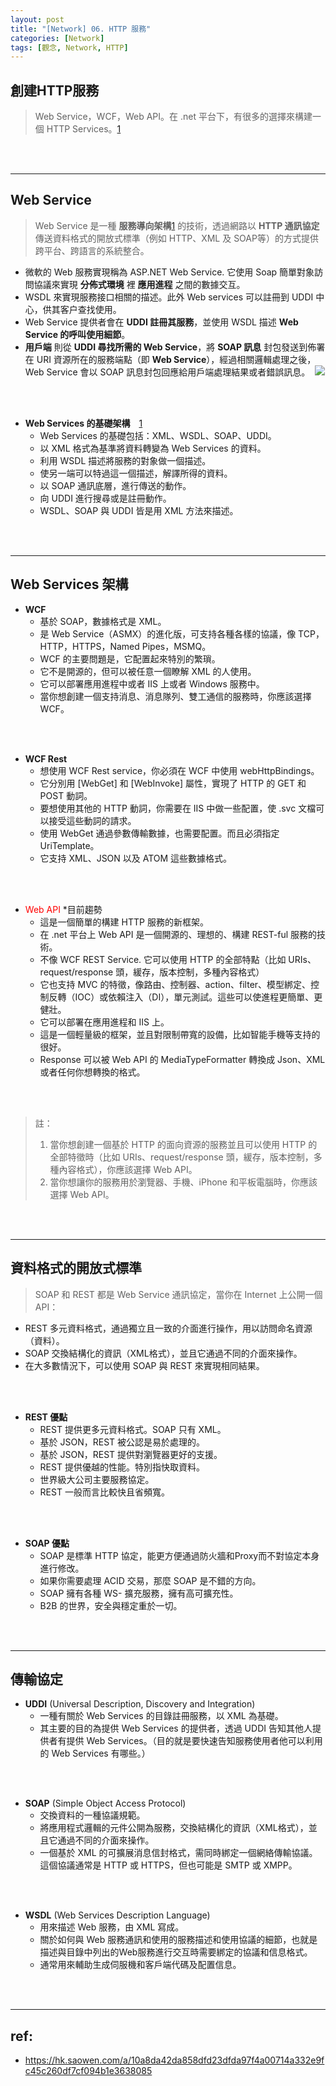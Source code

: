 ```yaml
---
layout: post
title: "[Network] 06. HTTP 服務"
categories: [Network]
tags: [觀念, Network, HTTP]
---
```




## 創建HTTP服務

> Web Service，WCF，Web API。在 .net 平台下，有很多的選擇來構建一個 HTTP Services。[1](https://hk.saowen.com/a/10a8da42da858dfd23dfda97f4a00714a332e9fc45c260df7cf094b1e3638085)

<br/><br/>

***

## Web Service 

> Web Service 是一種 **服務導向架構**[1](https://zh.wikipedia.org/wiki/%E9%9D%A2%E5%90%91%E6%9C%8D%E5%8A%A1%E7%9A%84%E4%BD%93%E7%B3%BB%E7%BB%93%E6%9E%84) 的技術，透過網路以 **HTTP 通訊協定** 傳送資料格式的開放式標準（例如 HTTP、XML 及 SOAP等）的方式提供跨平台、跨語言的系統整合。

- 微軟的 Web 服務實現稱為 ASP.NET Web Service. 它使用 Soap 簡單對象訪問協議來實現 **分佈式環境** 裡 **應用進程** 之間的數據交互。
- WSDL 來實現服務接口相關的描述。此外 Web services 可以註冊到 UDDI 中心，供其客户查找使用。
- Web Service 提供者會在 **UDDI 註冊其服務**，並使用 WSDL 描述 **Web Service 的呼叫使用細節**。
- **用戶端** 則從 **UDDI 尋找所需的 Web Service**，將 **SOAP 訊息** 封包發送到佈署在 URI 資源所在的服務端點（即 **Web Service**），經過相關邏輯處理之後，Web Service 會以 SOAP 訊息封包回應給用戶端處理結果或者錯誤訊息。
​
![](https://s3.amazonaws.com/notejoy/note_images/100105.1.Image%202018-08-24%20at%20%E4%B8%8B%E5%8D%884.31.41.png)

<br/><br/>

- **Web Services 的基礎架構**　[1](https://sls.weco.net/node/24450)
    - Web Services 的基礎包括：XML、WSDL、SOAP、UDDI。
    - 以 XML 格式為基準將資料轉變為 Web Services 的資料。
    - 利用 WSDL 描述將服務的對象做一個描述。
    - 使另一端可以特過這一個描述，解譯所得的資料。
    - 以 SOAP 通訊底層，進行傳送的動作。
    - 向 UDDI 進行搜尋或是註冊動作。
    - WSDL、SOAP 與 UDDI 皆是用 XML 方法來描述。

<br/><br/>

***

## Web Services 架構
- **WCF**
    - 基於 SOAP，數據格式是 XML。
    - 是 Web Service（ASMX）的進化版，可支持各種各樣的協議，像 TCP，HTTP，HTTPS，Named Pipes，MSMQ。
    - WCF 的主要問題是，它配置起來特別的繁瑣。
    - 它不是開源的，但可以被任意一個瞭解 XML 的人使用。
    - 它可以部署應用進程中或者 IIS 上或者 Windows 服務中。
    - 當你想創建一個支持消息、消息隊列、雙工通信的服務時，你應該選擇 WCF。

<br/><br/>

- **WCF Rest**
    - 想使用 WCF Rest service，你必須在 WCF 中使用 webHttpBindings。
    - 它分別用 [WebGet] 和 [WebInvoke] 屬性，實現了 HTTP 的 GET 和 POST 動詞。
    - 要想使用其他的 HTTP 動詞，你需要在 IIS 中做一些配置，使 .svc 文檔可以接受這些動詞的請求。
    - 使用 WebGet 通過參數傳輸數據，也需要配置。而且必須指定 UriTemplate。
    - 它支持 XML、JSON 以及 ATOM 這些數據格式。

<br/><br/>

- <font color=red>Web API</font> *目前趨勢
    - 這是一個簡單的構建 HTTP 服務的新框架。
    - 在 .net 平台上 Web API 是一個開源的、理想的、構建 REST-ful 服務的技術。
    - 不像 WCF REST Service. 它可以使用 HTTP 的全部特點（比如 URIs、request/response 頭，緩存，版本控制，多種內容格式）
    - 它也支持 MVC 的特徵，像路由、控制器、action、filter、模型綁定、控制反轉（IOC）或依賴注入（DI），單元測試。這些可以使進程更簡單、更健壯。
    - 它可以部署在應用進程和 IIS 上。
    - 這是一個輕量級的框架，並且對限制帶寬的設備，比如智能手機等支持的很好。
    - Response 可以被 Web API 的 MediaTypeFormatter 轉換成 Json、XML 或者任何你想轉換的格式。

<br/><br/>

> 註：
> 1. 當你想創建一個基於 HTTP 的面向資源的服務並且可以使用 HTTP 的全部特徵時（比如 URIs、request/response 頭，緩存，版本控制，多種內容格式），你應該選擇 Web API。
> 2. 當你想讓你的服務用於瀏覽器、手機、iPhone 和平板電腦時，你應該選擇 Web API。

<br/><br/>

***

## 資料格式的開放式標準

> SOAP 和 REST 都是 Web Service 通訊協定，當你在 Internet 上公開一個 API：

- REST 多元資料格式，通過獨立且一致的介面進行操作，用以訪問命名資源（資料）。
- SOAP 交換結構化的資訊（XML格式），並且它通過不同的介面來操作。
- 在大多數情況下，可以使用 SOAP	與 REST 來實現相同結果。

<br/><br/>

- **REST 優點**
    - REST 提供更多元資料格式。SOAP 只有 XML。
    - 基於 JSON，REST 被公認是易於處理的。
    - 基於 JSON，REST 提供對瀏覽器更好的支援。
    - REST 提供優越的性能。特別指快取資料。
    - 世界級大公司主要服務協定。
    - REST 一般而言比較快且省頻寬。

<br/><br/>

- **SOAP 優點**
    - SOAP 是標準 HTTP 協定，能更方便通過防火牆和Proxy而不對協定本身進行修改。
    - 如果你需要處理 ACID 交易，那麼 SOAP 是不錯的方向。
    - SOAP 擁有各種 WS- 擴充服務，擁有高可擴充性。
    - B2B 的世界，安全與穩定重於一切。
 
<br/><br/>

***

## 傳輸協定

- **UDDI** (Universal Description, Discovery and Integration)
    - 一種有關於 Web Services 的目錄註冊服務，以 XML 為基礎。
    - 其主要的目的為提供 Web Services 的提供者，透過 UDDI 告知其他人提供者有提供 Web Services。（目的就是要快速告知服務使用者他可以利用的 Web Services 有哪些。）

<br/><br/>

- **SOAP** (Simple Object Access Protocol)
    - 交換資料的一種協議規範。
    - 將應用程式邏輯的元件公開為服務，交換結構化的資訊（XML格式），並且它通過不同的介面來操作。
    - 一個基於 XML 的可擴展消息信封格式，需同時綁定一個網絡傳輸協議。這個協議通常是 HTTP 或 HTTPS，但也可能是 SMTP 或 XMPP。

<br/><br/>

- **WSDL** (Web Services Description Language)
    - 用來描述 Web 服務，由 XML 寫成。
    - 關於如何與 Web 服務通訊和使用的服務描述和使用協議的細節，也就是描述與目錄中列出的Web服務進行交互時需要綁定的協議和信息格式。
    - 通常用來輔助生成伺服機和客戶端代碼及配置信息。

<br/><br/>

*** 

## ref:

- https://hk.saowen.com/a/10a8da42da858dfd23dfda97f4a00714a332e9fc45c260df7cf094b1e3638085